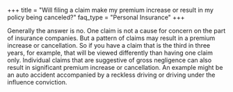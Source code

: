 +++
title = "Will filing a claim make my premium increase or result in my policy being canceled?"
faq_type = "Personal Insurance"
+++

Generally the answer is no. One claim is not a cause for concern on the part of insurance companies. But a pattern of claims may result in a premium increase or cancellation. So if you have a claim that is the third in three years, for example, that will be viewed differently than having one claim only. Individual claims that are suggestive of gross negligence can also result in significant premium increase or cancellation. An example might be an auto accident accompanied by a reckless driving or driving under the influence conviction.